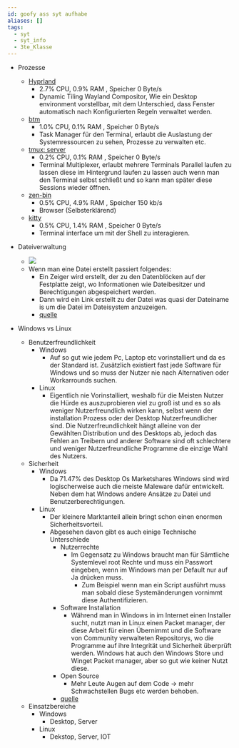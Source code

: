 ```yaml
---
id: goofy ass syt aufhabe
aliases: []
tags:
  - syt
  - syt_info
  - 3te_Klasse
---
```


- Prozesse
  - [Hyprland](https://github.com/hyprwm/Hyprland)
    - 2.7% CPU, 0.9% RAM , Speicher 0 Byte/s
    - Dynamic Tiling Wayland Compositor, Wie ein Desktop environment vorstellbar, mit dem Unterschied, dass Fenster automatisch nach Konfigurierten Regeln verwaltet werden.
  - [btm](https://github.com/ClementTsang/bottom)
    - 1.0% CPU, 0.1% RAM , Speicher 0 Byte/s
    - Task Manager für den Terminal, erlaubt die Auslastung der Systemressourcen zu sehen, Prozesse zu verwalten etc.
  - [tmux: server](https://github.com/tmux/tmux)
    - 0.2% CPU, 0.1% RAM , Speicher 0 Byte/s
    - Terminal Multiplexer, erlaubt mehrere Terminals Parallel laufen zu lassen diese im Hintergrund laufen zu lassen auch wenn man den Terminal selbst schließt und so kann man später diese Sessions wieder öffnen.
  - [zen-bin](https://github.com/zen-browser/desktop)
    - 0.5% CPU, 4.9% RAM , Speicher 150 kb/s
    - Browser (Selbsterklärend)
  - [kitty](https://github.com/kovidgoyal/kitty)
     - 0.5% CPU, 1.4% RAM , Speicher 0 Byte/s
     - Terminal interface um mit der Shell zu interagieren.

- Dateiverwaltung
  - ![](Pasted%20image%2020240927144209.png.excalidraw.svg)
  - Wenn man eine Datei erstellt passiert folgendes:
    - Ein Zeiger wird erstellt, der zu den Datenblöcken auf der Festplatte zeigt, wo Informationen wie Dateibesitzer und Berechtigungen abgespeichert werden.
    - Dann wird ein Link erstellt zu der Datei was quasi der Dateiname is um die Datei im Dateisystem anzuzeigen.
    - [quelle](https://askubuntu.com/questions/113863/how-are-files-created)

- Windows vs Linux
  - Benutzerfreundlichkeit
    - Windows
      - Auf so gut wie jedem Pc, Laptop etc vorinstalliert und da es der Standard ist. Zusätzlich existiert fast jede Software für Windows und so muss der Nutzer nie nach Alternativen oder Workarrounds suchen.
    - Linux
      - Eigentlich nie Vorinstalliert, weshalb für die Meisten Nutzer die Hürde es auszuprobieren viel zu groß ist und es so als weniger Nutzerfreundlich wirken kann, selbst wenn der installation Prozess oder der Desktop Nutzerfreundlicher sind. Die Nutzerfreundlichkeit hängt alleine von der Gewählten Distribution und des Desktops ab, jedoch das Fehlen an Treibern und anderer Software sind oft schlechtere und weniger Nutzerfreundliche Programme die einzige Wahl des Nutzers.
  - Sicherheit 
    - Windows
      - Da 71.47% des Desktop Os Marketshares Windows sind wird logischerweise auch die meiste Maleware dafür entwickelt. Neben dem hat Windows andere Ansätze zu Datei und Benutzerberechtigungen.
    - Linux
      - Der kleinere Marktanteil allein bringt schon einen enormen Sicherheitsvorteil.
      - Abgesehen davon gibt es auch einige Technische Unterschiede
        - Nutzerrechte
          - Im Gegensatz zu Windows braucht man für Sämtliche Systemlevel root Rechte und muss ein Passwort eingeben, wenn im Windows man per Default nur auf Ja drücken muss. 
            - Zum Beispiel wenn man ein Script ausführt muss man sobald diese Systemänderungen vornimmt diese Authentifizieren.
        - Software Installation
          - Während man in Windows in im Internet einen Installer sucht, nutzt man in Linux einen Packet manager, der diese Arbeit für einen Übernimmt und die Software von Community verwalteten Repositorys, wo die Programme auf ihre Integrität und Sicherheit überprüft werden. Windows hat auch den Windows Store und Winget Packet manager, aber so gut wie keiner Nutzt diese.
        - Open Source
          - Mehr Leute Augen auf dem Code → mehr Schwachstellen Bugs etc werden behoben.
        - [quelle](https://medium.com/codex/5-reasons-why-linux-is-more-secure-than-windows-1d036c3d3324)
  - Einsatzbereiche
    - Windows
      - Desktop, Server
    - Linux
      - Dekstop, Server, IOT

